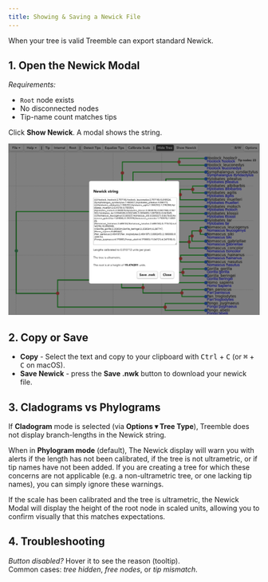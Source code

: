 ```yaml
---
title: Showing & Saving a Newick File
---
```


When your tree is valid Treemble can export standard Newick.

## 1. Open the Newick Modal

*Requirements:*  
* `Root` node exists  
* No disconnected nodes  
* Tip-name count matches tips

Click **Show Newick**. A modal shows the string.

![Newick modal screenshot](/img/Docs/newick_modal_showing.png)

## 2. Copy or Save

* **Copy** - Select the text and copy to your clipboard with <kbd>Ctrl</kbd> + <kbd>C</kbd> (or <kbd>⌘</kbd> + <kbd>C</kbd> on macOS).  
* **Save Newick** - press the **Save .nwk** button to download your newick file.

## 3. Cladograms vs Phylograms

If **Cladogram** mode is selected (via **Options ▾ Tree Type**), Treemble does not display branch-lengths in the Newick string.

When in **Phylogram mode** (default), The Newick display will warn you with alerts if the length has not been calibrated, if the tree is not ultrametric, or if tip names have not been added. If you are creating a tree for which these concerns are not applicable (e.g. a non-ultrametric tree, or one lacking tip names), you can simply ignore these warnings. 

If the scale has been calibrated and the tree is ultrametric, the Newick Modal will display the height of the root node in scaled units, allowing you to confirm visually that this matches expectations.

## 4. Troubleshooting

*Button disabled?* Hover it to see the reason (tooltip).  
Common cases: *tree hidden*, *free nodes*, or *tip mismatch*.
